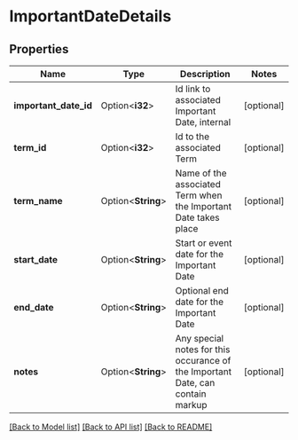 # ImportantDateDetails

## Properties

Name | Type | Description | Notes
------------ | ------------- | ------------- | -------------
**important_date_id** | Option<**i32**> | Id link to associated Important Date, internal | [optional]
**term_id** | Option<**i32**> | Id to the associated Term | [optional]
**term_name** | Option<**String**> | Name of the associated Term when the Important Date takes place | [optional]
**start_date** | Option<**String**> | Start or event date for the Important Date | [optional]
**end_date** | Option<**String**> | Optional end date for the Important Date | [optional]
**notes** | Option<**String**> | Any special notes for this occurance of the Important Date, can contain markup | [optional]

[[Back to Model list]](../README.md#documentation-for-models) [[Back to API list]](../README.md#documentation-for-api-endpoints) [[Back to README]](../README.md)


